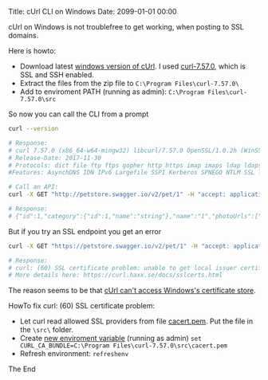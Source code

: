 Title: cUrl CLI on Windows
Date: 2099-01-01 00:00

cUrl on Windows is not troublefree to get working, when posting to SSL domains.

Here is howto:

* Download latest [windows version of cUrl](https://curl.haxx.se/dlwiz/?type=bin&os=Win64&flav=-&ver=*&cpu=x86_64). I used [curl-7.57.0](https://dl.uxnr.de/build/curl/curl_winssl_msys2_mingw64_stc/curl-7.57.0/curl-7.57.0.zip), which is SSL and SSH enabled.
* Extract the files from the zip file to `C:\Program Files\curl-7.57.0\`
* Add to enviroment PATH (running as admin): `C:\Program Files\curl-7.57.0\src`

So now you can call the CLI from a prompt

```bash
curl --version

# Response:
# curl 7.57.0 (x86_64-w64-mingw32) libcurl/7.57.0 OpenSSL/1.0.2h (WinSSL) zlib/1.2.8 WinIDN libssh2/1.7.0_DEV
# Release-Date: 2017-11-30
# Protocols: dict file ftp ftps gopher http https imap imaps ldap ldaps pop3 pop3s rtsp scp sftp smtp smtps telnet tftp
#Features: AsynchDNS IDN IPv6 Largefile SSPI Kerberos SPNEGO NTLM SSL libz TLS-SRP HTTPS-proxy MultiSSL

# Call an API:
curl -X GET "http://petstore.swagger.io/v2/pet/1" -H "accept: application/json"

# Response:
# {"id":1,"category":{"id":1,"name":"string"},"name":"1","photoUrls":["string"],"tags":[{"id":1,"name":"string"}],"status":"1"}
```

But if you try an SSL endpoint you get an error

```bash
curl -X GET "https://petstore.swagger.io/v2/pet/1" -H "accept: application/json"

# Response:
# curl: (60) SSL certificate problem: unable to get local issuer certificate
# More details here: https://curl.haxx.se/docs/sslcerts.html
```

The reason seems to be that [cUrl can't access Windows's certificate store](https://laracasts.com/discuss/channels/general-discussion/curl-error-60-ssl-certificate-problem-unable-to-get-local-issuer-certificate/replies/95548).

HowTo fix curl: (60) SSL certificate problem:

* Let curl read allowed SSL providers from file [cacert.pem](https://curl.haxx.se/docs/caextract.html). Put the file in the `\src\` folder.
* Create [new enviroment variable](https://curl.haxx.se/docs/sslcerts.html) (running as admin) `set CURL_CA_BUNDLE=C:\Program Files\curl-7.57.0\src\cacert.pem`
* Refresh environment: `refreshenv`

The End